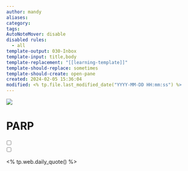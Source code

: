 ```yaml
---
author: mandy
aliases: 
category: 
tags: 
AutoNoteMover: disable
disabled rules:
  - all
template-output: 030-Inbox
template-input: title,body
template-replacement: "[[learning-template]]"
template-should-replace: sometimes
template-should-create: open-pane
created: 2024-02-05 15:36:04
modified: <% tp.file.last_modified_date("YYYY-MM-DD HH:mm:ss") %>
---
```



![](https://pic.sopili.net/pub/emoji/twitter/2/72x72/1f4d6.png)
# PARP

- [ ] []()
- [ ] []()

<% tp.web.daily_quote() %>
















